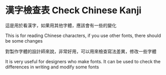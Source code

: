 # 漢字檢查表 Check Chinese Kanji
這是用於看漢字，如果用其他字體，應該會有一些的變化

This is for reading Chinese characters, if you use other fonts, there should be some changes

對製作字體的設計師來說，非常好用，可以用來檢查寫法差異，修改一些字體

It is very useful for designers who make fonts. It can be used to check the differences in writing and modify some fonts
